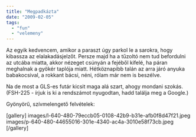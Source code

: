 ```yaml
---
title: "Megpadkázta"
date: "2009-02-05"
tags: 
  - "fun"
  - "velemeny"
---
```


Az egyik kedvencem, amikor a paraszt úgy parkol le a sarokra, hogy kibassza az elalakadásjelzőt. Persze majd ha a tűzoltó nem tud befordulni az utcába miatta, akkor nézeget csúnyán a fejéből kifelé, ha páran meghalnak a gyökér taplója miatt. Hétköznapibb talán az arra járó anyuka babakocsival, a rokkant bácsi, néni, rólam már nem is beszélve.

Na de most a GLS-es futár kicsit maga alá szart, ahogy mondani szokás. (FSH-225 - írjuk is ki a rendszámot nyugodtan, hadd találja meg a Google.)

Gyönyörű, szívmelengető felvételek:

[gallery]
  images/l-640-480-79eccb05-0108-42b9-b31e-afb0f8d47f21.jpeg
  images/p-640-480-44655016-301e-4340-ac4a-3010e58f73cb.jpeg
[/gallery]
